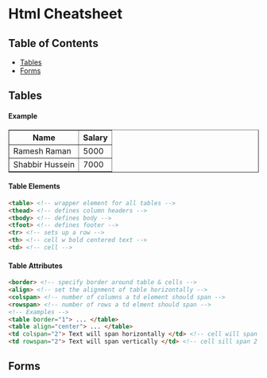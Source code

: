# Html Cheatsheet

## Table of Contents
- [Tables](#Tables)
- [Forms](#Forms)


## Tables

#### Example 
<table border = "1">
    <tr>
        <th>Name</th>
        <th>Salary</th>
    </tr>
    <tr>
        <td>Ramesh Raman</td>
        <td>5000</td>
    </tr>
    <tr>
        <td>Shabbir Hussein</td>
        <td>7000</td>
    </tr>
</table>

#### Table Elements
```html
<table> <!-- wrapper element for all tables -->
<thead> <!-- defines column headers -->
<tbody> <!-- defines body -->
<tfoot> <!-- defines footer -->
<tr> <!-- sets up a row -->
<th> <!-- cell w bold centered text -->
<td> <!-- cell -->
```

#### Table Attributes
```html
<border> <!-- specify border around table & cells -->
<align> <!-- set the alignment of table horizontally -->
<colspan> <!-- number of columns a td element should span -->
<rowspan> <!-- number of rows a td elment should span -->
<!-- Examples -->
<table border="1"> ... </table>
<table align="center"> ... </table>
<td colspan="2"> Text will span horizontally </td> <!-- cell will span 2 columns -->
<td rowspan="2"> Text will span vertically </td> <!-- cell sill span 2 rows -->
```

## Forms
